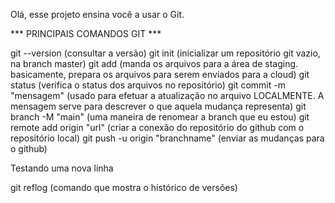 Olá, esse projeto ensina você a usar o Git.

*** PRINCIPAIS COMANDOS GIT ***

git --version (consultar a versão)
git init (inicializar um repositório git vazio, na branch master)
git add (manda os arquivos para a área de staging. basicamente, prepara os arquivos para serem enviados para a cloud)
git status (verifica o status dos arquivos no repositório)
git commit -m "mensagem" (usado para efetuar a atualização no arquivo LOCALMENTE. A mensagem serve para descrever o que aquela mudança representa)
git branch -M "main" (uma maneira de renomear a branch que eu estou)
git remote add origin "url" (criar a conexão do repositório do github com o repositório local)
git push -u origin "branchname" (enviar as mudanças para o github)

Testando uma nova linha

git reflog (comando que mostra o histórico de versões)

